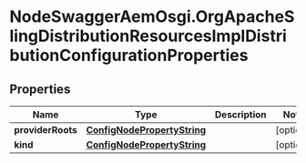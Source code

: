 # NodeSwaggerAemOsgi.OrgApacheSlingDistributionResourcesImplDistributionConfigurationProperties

## Properties

Name | Type | Description | Notes
------------ | ------------- | ------------- | -------------
**providerRoots** | [**ConfigNodePropertyString**](ConfigNodePropertyString.md) |  | [optional] 
**kind** | [**ConfigNodePropertyString**](ConfigNodePropertyString.md) |  | [optional] 



